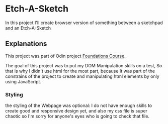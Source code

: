 # Etch-A-Sketch

In this project I'll create browser version of something between a sketchpad and an Etch-A-Sketch

## Explanations

This project was part of Odin project [Foundations Course](https://www.theodinproject.com/paths/foundations/courses/foundations).

The goal of this project was to put my DOM Manipulation skills on a test,
So that is why I didn't use html for the most part, because It was part of the
constrains of the project to create and manipulating html elements by only
using JavaScript.

### Styling

the styling of the Webpage was optional: I do not have enough skills to create
good and responsive design yet, and also my css file is super chaotic so I'm
sorry for anyone's eyes who is going to check that file.
